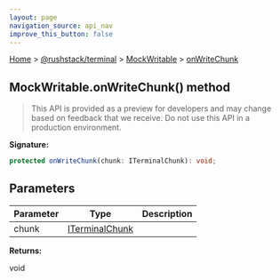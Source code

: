 ```yaml
---
layout: page
navigation_source: api_nav
improve_this_button: false
---
```



[Home](./index.md) &gt; [@rushstack/terminal](./terminal.md) &gt; [MockWritable](./terminal.mockwritable.md) &gt; [onWriteChunk](./terminal.mockwritable.onwritechunk.md)

## MockWritable.onWriteChunk() method

> This API is provided as a preview for developers and may change based on feedback that we receive. Do not use this API in a production environment.
>

<b>Signature:</b>

```typescript
protected onWriteChunk(chunk: ITerminalChunk): void;
```

## Parameters

|  Parameter | Type | Description |
|  --- | --- | --- |
|  chunk | [ITerminalChunk](./terminal.iterminalchunk.md) |  |

<b>Returns:</b>

void
